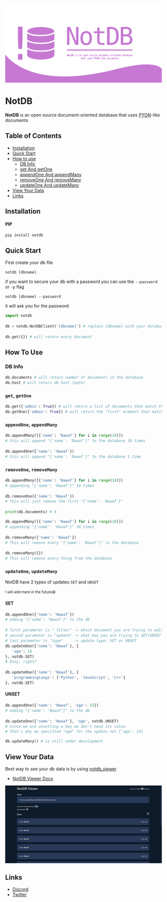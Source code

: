 <p align="center">
   <img src="./images/banner_transparent.png" alt="Logo Transparnet">
</p>

# NotDB
**NotDB** is an open source document-oriented database that uses [PYON](https://github.com/nawafalqari/pyon)-like documents


## Table of Contents
- [Installation](#installation)
- [Quick Start](#quick-start)
- [How to use](#how-to-use)
    - [DB Info](#db-info)
    - [get And getOne](#get-getone)
    - [appendOne And appendMany](#appendone-appendmany)
    - [removeOne And removeMany](#removeone-removemany)
    - [updateOne And updateMany](#updateone-updatemany)
- [View Your Data](#view-your-data)
- [Links](#links)


## Installation
#### PIP
```
pip install notdb
```

## Quick Start
First create your db file
```
notdb [dbname]
```
if you want to secure your db with a password you can use the `--password` or `-p` flag
```
notdb [dbname] --password
```
it will ask you for the password
```python
import notdb

db = notdb.NotDBClient('[dbname]') # replace [dbname] with your database name

db.get({}) # will return every document
```

## How To Use
### DB Info
```python
db.documents # will return number of documents in the database
db.host # will return db host (path)
```
### `get`, `getOne`
```python
db.get({'admin': True}) # will return a list of documents that match the filter
db.getOne({'admin': True}) # will return the "first" element that match the filter
```
### `appendOne`, `appendMany`
```python
db.appendMany([{'name': 'Nawaf'} for i in range(10)])
# this will append "{'name': 'Nawaf'}" to the database 10 times

db.appendOne({'name': 'Nawaf'})
# this will append "{'name': 'Nawaf'}" to the database 1 time
```
### `removeOne`, `removeMany`
```python
db.appendMany([{'name': 'Nawaf'} for i in range(10)])
# appending "{'name': 'Nawaf'}" 10 times

db.removeOne({'name': 'Nawaf'})
# this will just remove the first "{'name': 'Nawaf'}"

print(db.documents) # 9
```
```python
db.appendMany([{'name': 'Nawaf'} for i in range(10)])
# appending "{'name': 'Nawaf'}" 10 times

db.removeMany({'name': 'Nawaf'})
# This will remove every "{'name': 'Nawaf'}" in the database

db.removeMany({})
# This will remove every thing from the database
```
### `updateOne`, `updateMany`
NotDB have 2 types of updates `SET` and `UNSET`

<small>I will add more in the future😅</small>

#### SET
```python
db.appendOne({'name': 'Nawaf'})
# adding "{'name': 'Nawaf'}" to the db

# first parameter is "_filter" -> which document you are trying to edit
# second parameter is "update" -> what key you are trying to SET/UNSET
# last parameter is "type"     -> update type: SET or UNSET
db.updateOne({'name': 'Nawaf'}, {
   'age': 15
}, notdb.SET)
# Easy, right?

db.updateOne({'name': 'Nawaf'}, {
   'programmingLangs': ['Python', 'JavaScript', 'C++']
}, notdb.SET)
```
#### UNSET
```python
db.appendOne({'name': 'Nawaf', 'age': 15})
# adding "{'name': 'Nawaf'}" to the db

db.updateOne({'name': 'Nawaf'}, 'age', notdb.UNSET)
# Since we are unsetting a key we don't need its value
# That's why we specified "age" for the update not {'age': 15}
```

```python
db.updateMany() # is still under development
```

## View Your Data
Best way to see your db data is by using [notdb_viewer](https://github.com/nawafalqari/NotDB_Viewer)

* [NotDB Viewer Docs](https://github.com/nawafalqari/NotDB_Viewer#readme)

![NotDB Viewer Image](./images/notdb_viewer_example.png)

## Links
* [Discord](https://discord.gg/Az8McWNAcg)
* [Twitter](https://twitter.com/nawafalqari2)
